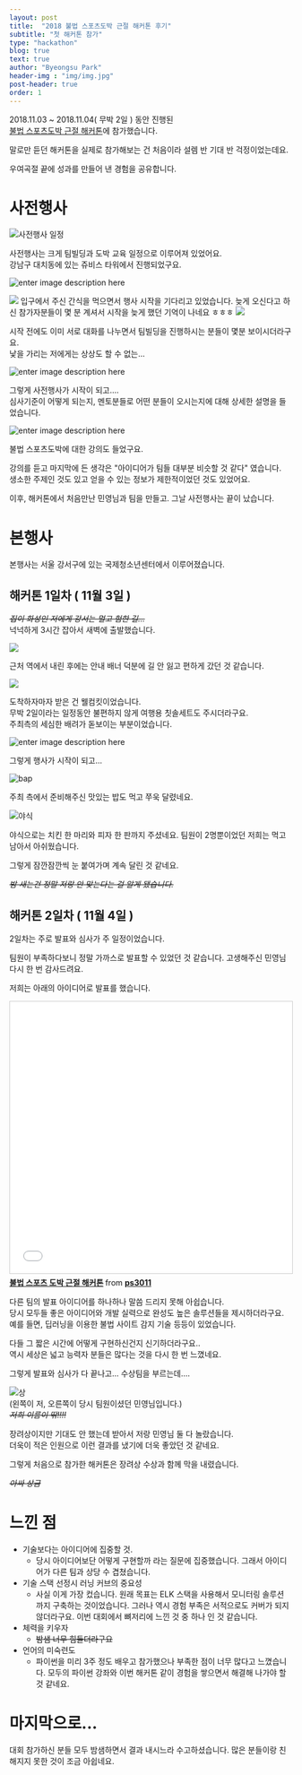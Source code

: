 ```yaml
---
layout: post
title:  "2018 불법 스포츠도박 근절 해커톤 후기"
subtitle: "첫 해커톤 참가"
type: "hackathon"
blog: true
text: true
author: "Byeongsu Park"
header-img : "img/img.jpg"
post-header: true
order: 1
---
```



2018.11.03 ~ 2018.11.04( 무박 2일 ) 동안 진행된  
[불법 스포츠도박 근절 해커톤](http://www.sportshackathon.kr/)에 참가했습니다.

말로만 듣던 해커톤을 실제로 참가해보는 건 처음이라 설렘 반 기대 반 걱정이었는데요.

우여곡절 끝에 성과를 만들어 낸 경험을 공유합니다.

# 사전행사

 ![사전행사 일정](https://lh3.googleusercontent.com/oYOmOLBh0ztudpOorRemAQUzT0tcS7lqBub3RVQkLsi2A7x7mmPVRh7Imv5XjawBWIThnmXcUEqLbg "사전행사")

사전행사는 크게 팀빌딩과 도박 교육 일정으로 이루어져 있었어요.  
강남구 대치동에 있는 쥬비스 타워에서 진행되었구요.

![enter image description here](https://lh3.googleusercontent.com/ddxFJaZ9vYVPCrU5f-CMH3-i-ILvnrg_6B5YmiP6nKaENHv7_9amMUoUCe-Qi0jZ8OpnCLNpBkBB "사전교육 쥬비스타워")


![
](https://lh3.googleusercontent.com/tzMoxbz0HPO_3-SPXVGhZGVZ-TP1hMCVuZBKr4KtvIIW0pdefdQywJss04Fm62IHeqC6J5eD7yAT "waiting")
 입구에서 주신 간식을 먹으면서 행사 시작을 기다리고 있었습니다.
 늦게 오신다고 하신 참가자분들이 몇 분 계셔서 시작을 늦게 했던 기억이 나네요 ㅎㅎㅎ
![
](https://lh3.googleusercontent.com/-dsw73OOBHl1BQ4XaTCu7cYxRqZWlHyKD4FQuv94hEuN0lzRUa-tO3A1rIDdPYUAPhfXcqi0wpJG "before_start")

시작 전에도 이미 서로 대화를 나누면서 팀빌딩을 진행하시는 분들이 몇분 보이시더라구요.  
낯을 가리는 저에게는 상상도 할 수 없는...

![enter image description here](https://lh3.googleusercontent.com/JVKO8rXtpceLZ8m5qAIui9bKMdq3fyr9L-4Dok3utPz4Wh5_3czvYZwH3k0edmmgjTuyweilp-O5bg)

그렇게 사전행사가 시작이 되고....  
심사기준이 어떻게 되는지, 멘토분들로 어떤 분들이 오시는지에 대해 상세한 설명을 들었습니다.

![enter image description here](https://lh3.googleusercontent.com/vOB0sREDvkvnyRutGYcolLFcevD1GO_WAZzw-OBgnMN_4H1w5wXEALCAaAAa-JnlIfkjHW5z618c)

불법 스포츠도박에 대한 강의도 들었구요.

강의를 듣고 마지막에 든 생각은 "아이디어가 팀들 대부분 비슷할 것 같다" 였습니다.  
생소한 주제인 것도 있고 얻을 수 있는 정보가 제한적이었던 것도 있었어요.

이후, 해커톤에서 처음만난 민영님과 팀을 만들고. 그날 사전행사는 끝이 났습니다.

# 본행사
본행사는 서울 강서구에 있는 국제청소년센터에서 이루어졌습니다.


##  해커톤 1일차 ( 11월 3일 )

~~*집이 화성인 저에게 강서는 멀고 험한 길...*~~  
넉넉하게 3시간 잡아서 새벽에 출발했습니다.

![
](https://lh3.googleusercontent.com/GR7Fvfg61tAqIlQ6_NHhd5_0WQEy92WPbniHKqbSmOMjQYN5GYxewFE7byoyGtXIT_uknhi3dZLH "abroad")

근처 역에서 내린 후에는 안내 배너 덕분에 길 안 잃고 편하게 갔던 것 같습니다.


![
](https://lh3.googleusercontent.com/oPISgyIoTUCPGKORd26mgz68pPX7LrDSXGkC-YWEiF_aRY2_pHvnPrqSZEqEEK5qZ3c5FprRlkWI "welcome_kit")

도착하자마자 받은 건 웰컴킷이었습니다.  
무박 2일이라는 일정동안 불편하지 않게
여행용 칫솔세트도 주시더라구요.  
주최측의 세심한 배려가 돋보이는 부분이었습니다.

![enter image description here](https://lh3.googleusercontent.com/yfT-BUR3T1SIYkscGBoAF-OSbPHcaHidZxKRo268pK73CEljHvTgtfSE4uO5KtT1_5CDYCzigg6p)

그렇게 행사가 시작이 되고...


![bap](https://lh3.googleusercontent.com/mW_tkWU5bdRj8gH3YhlcuP4fFBd0FwRmLYmg2NPkLN-m7nktl_9UUvQmKuC-an6tbLYq1kd7Aa_T "dinner")

주최 측에서 준비해주신 맛있는 밥도 먹고
쭈욱 달렸네요.

![야식](https://lh3.googleusercontent.com/mHB1pCntuvighFG26WI-ZloWvlL8RceExvj7Gx7Zcbc7EC7sS3tUI1VTBl9OH8meQNZOfzLcsezx "dinner dinner chicken dinner")

야식으로는 치킨 한 마리와 피자 한 판까지 주셨네요.
팀원이 2명뿐이었던 저희는 먹고 남아서 아쉬웠습니다.

그렇게 잠깐잠깐씩 눈 붙여가며 계속 달린 것 같네요.

~~*밤 새는건 정말 저랑 안 맞는다는 걸 알게 됐습니다.*~~

## 해커톤 2일차 ( 11월 4일 )

2일차는 주로 발표와 심사가 주 일정이었습니다.

팀원이 부족하다보니 정말 가까스로 발표할 수 있었던 것 같습니다.
고생해주신 민영님 다시 한 번 감사드려요.

저희는 아래의 아이디어로 발표를 했습니다.

<iframe src="//www.slideshare.net/slideshow/embed_code/key/sLaUwQtCkOeyQY" width="595" height="485" frameborder="0" marginwidth="0" marginheight="0" scrolling="no" style="border:1px solid #CCC; border-width:1px; margin-bottom:5px; max-width: 100%;" allowfullscreen> </iframe> <div style="margin-bottom:5px"> <strong> <a href="//www.slideshare.net/ps3011/ss-122362448" title="불법 스포츠 도박 근절 해커톤" target="_blank">불법 스포츠 도박 근절 해커톤</a> </strong> from <strong><a href="https://www.slideshare.net/ps3011" target="_blank">ps3011</a></strong> </div>

  

    
 다른 팀의 발표 아이디어를 하나하나 말씀 드리지 못해 아쉽습니다.  
 당시 모두들 좋은 아이디어와 개발 실력으로 완성도 높은 솔루션들을 제시하더라구요.  
 예를 들면, 딥러닝을 이용한 불법 사이트 감지 기술 등등이 있었습니다.  

 다들 그 짧은 시간에 어떻게 구현하신건지 신기하더라구요..  
 역시 세상은 넓고 능력자 분들은 많다는 것을 다시 한 번 느꼈네요.

그렇게 발표와 심사가 다 끝나고...
수상팀을 부르는데....


![상](https://lh3.googleusercontent.com/bhAIWYYbKdLliyDjV77-Zo8-iauRWtMQdBeNIIMRPDCfSsmEyNML9aoXmRxDiZGy0GxBLYQCm0vL0g "award")  
(왼쪽이 저, 오른쪽이 당시 팀원이셨던 민영님입니다.)  
~~*저희 이름이 딲!!!!*~~

장려상이지만 기대도 안 했는데 받아서 저랑 민영님 둘 다 놀랐습니다.  
더욱이 적은 인원으로 이런 결과를 냈기에 더욱 좋았던 것 같네요.

그렇게 처음으로 참가한 해커톤은 장려상 수상과 함께 막을 내렸습니다.

~~*아싸 상금*~~

# 느낀 점

- 기술보다는 아이디어에 집중할 것.
	* 당시 아이디어보단 어떻게 구현할까 라는 질문에 집중했습니다.
	   그래서 아이디어가 다른 팀과 상당 수 겹쳤습니다.
- 기술 스택 선정시 러닝 커브의 중요성
	* 사실 이게 가장 컸습니다. 원래 목표는 ELK 스택을 사용해서 모니터링 솔루션 까지 구축하는 것이었습니다.
	그러나 역시 경험 부족은 서적으로도 커버가 되지 않더라구요. 이번 대회에서 뼈저리에 느낀 것 중 하나 인 것 같습니다.
- 체력을 키우자
	* ~~밤샘 너무 힘들더라구요~~
- 언어의 미숙련도
	* 파이썬을 미리 3주 정도 배우고 참가했으나 부족한 점이 너무 많다고 느꼈습니다.
	   모두의 파이썬 강좌와 이번 해커톤 같이 경험을 쌓으면서 해결해 나가야 할 것 같네요.

# 마지막으로...

대회 참가하신 분들 모두 밤샘하면서 결과 내시느라 수고하셨습니다.
많은 분들이랑 친해지지 못한 것이 조금 아쉽네요.
